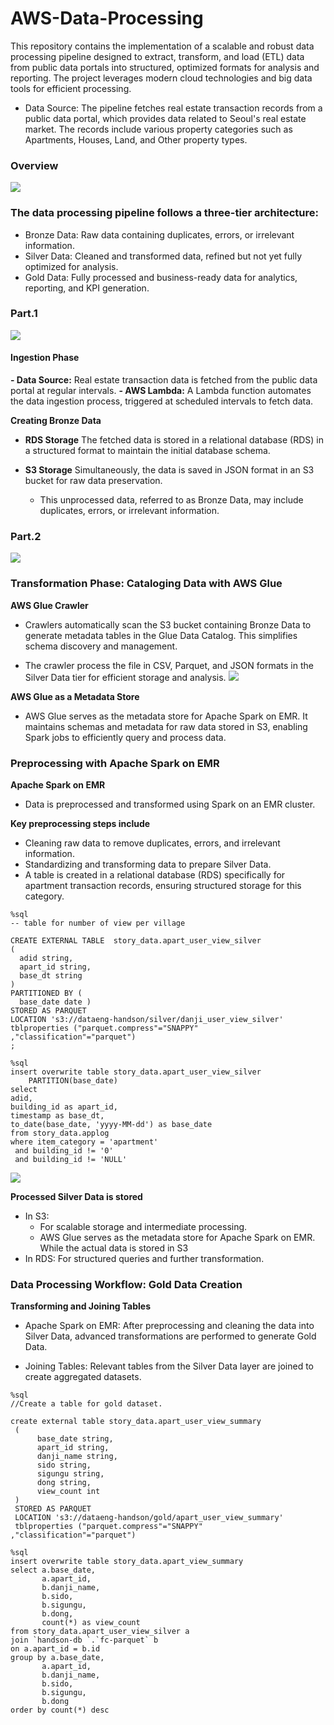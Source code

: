 # AWS-Data-Processing
This repository contains the implementation of a scalable and robust data processing pipeline designed to extract, transform, and load (ETL) data from public data portals into structured, optimized formats for analysis and reporting. The project leverages modern cloud technologies and big data tools for efficient processing.

- Data Source: The pipeline fetches real estate transaction records from a public data portal, which provides data related to Seoul's real estate market. The records include various property categories such as Apartments, Houses, Land, and Other property types.


### Overview

![](images/overview.png)
### The data processing pipeline follows a three-tier architecture:
- Bronze Data: Raw data containing duplicates, errors, or irrelevant information.
- Silver Data: Cleaned and transformed data, refined but not yet fully optimized for analysis.
- Gold Data: Fully processed and business-ready data for analytics, reporting, and KPI generation.

### Part.1

![](images/part1.png)

#### Ingestion Phase

**- Data Source:** Real estate transaction data is fetched from the public data portal at regular intervals.
**- AWS Lambda:** A Lambda function automates the data ingestion process, triggered at scheduled intervals to fetch data.

**Creating Bronze Data**

- **RDS Storage** The fetched data is stored in a relational database (RDS) in a structured format to maintain the initial database schema.

- **S3 Storage** Simultaneously, the data is saved in JSON format in an S3 bucket for raw data preservation.
    - This unprocessed data, referred to as Bronze Data, may include duplicates, errors, or irrelevant information.

### Part.2

![](images/part2.png)
### Transformation Phase: Cataloging Data with AWS Glue

**AWS Glue Crawler**
- Crawlers automatically scan the S3 bucket containing Bronze Data to generate metadata tables in the Glue Data Catalog. This simplifies schema discovery and management.

- The crawler process the file in CSV, Parquet, and JSON formats in the Silver Data tier for efficient storage and analysis.
![](images/athena.png)

**AWS Glue as a Metadata Store**
- AWS Glue serves as the metadata store for Apache Spark on EMR. It maintains schemas and metadata for raw data stored in S3, enabling Spark jobs to efficiently query and process data.


### Preprocessing with Apache Spark on EMR

**Apache Spark on EMR**
 - Data is preprocessed and transformed using Spark on an EMR cluster.

**Key preprocessing steps include**
- Cleaning raw data to remove duplicates, errors, and irrelevant information.
- Standardizing and transforming data to prepare Silver Data.
- A table is created in a relational database (RDS) specifically for apartment transaction records, ensuring structured storage for this category.
```
%sql
-- table for number of view per village 

CREATE EXTERNAL TABLE  story_data.apart_user_view_silver
(
  adid string, 
  apart_id string,
  base_dt string
)
PARTITIONED BY ( 
  base_date date )
STORED AS PARQUET
LOCATION 's3://dataeng-handson/silver/danji_user_view_silver'
tblproperties ("parquet.compress"="SNAPPY" ,"classification"="parquet")
;
```
```
%sql
insert overwrite table story_data.apart_user_view_silver
    PARTITION(base_date)  
select 
adid,
building_id as apart_id,
timestamp as base_dt,
to_date(base_date, 'yyyy-MM-dd') as base_date 
from story_data.applog
where item_category = 'apartment'
 and building_id != '0'
 and building_id != 'NULL'
```
![](images/silver_data_creation.png)

**Processed Silver Data is stored**
- In S3: 
    - For scalable storage and intermediate processing.
    - AWS Glue serves as the metadata store for Apache Spark on EMR. While the actual data is stored in S3
- In RDS: For structured queries and further transformation.

### Data Processing Workflow: Gold Data Creation
**Transforming and Joining Tables**

- Apache Spark on EMR: After preprocessing and cleaning the data into Silver Data, advanced transformations are performed to generate Gold Data.

- Joining Tables: Relevant tables from the Silver Data layer are joined to create aggregated datasets.
``` 
%sql
//Create a table for gold dataset.

create external table story_data.apart_user_view_summary
 (
      base_date string, 
      apart_id string, 
      danji_name string,
      sido string,
      sigungu string,
      dong string,
      view_count int
 )
 STORED AS PARQUET
 LOCATION 's3://dataeng-handson/gold/apart_user_view_summary'
 tblproperties ("parquet.compress"="SNAPPY" ,"classification"="parquet")
```

```
%sql
insert overwrite table story_data.apart_view_summary
select a.base_date, 
       a.apart_id, 
       b.danji_name,
       b.sido,
       b.sigungu,
       b.dong,
       count(*) as view_count
from story_data.apart_user_view_silver a 
join `handson-db `.`fc-parquet` b
on a.apart_id = b.id 
group by a.base_date, 
       a.apart_id, 
       b.danji_name,
       b.sido,
       b.sigungu,
       b.dong
order by count(*) desc
```
